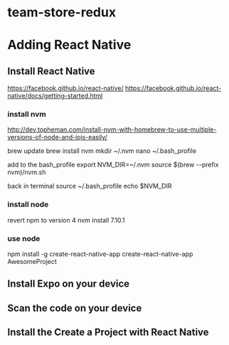 # team-store-redux

# Adding React Native
## Install React Native
https://facebook.github.io/react-native/
https://facebook.github.io/react-native/docs/getting-started.html
### install nvm
http://dev.topheman.com/install-nvm-with-homebrew-to-use-multiple-versions-of-node-and-iojs-easily/

brew update
brew install nvm
mkdir ~/.nvm
nano ~/.bash_profile

add to the bash_profile
export NVM_DIR=~/.nvm
source $(brew --prefix nvm)/nvm.sh

back in terminal
source ~/.bash_profile
echo $NVM_DIR

### install node
revert npm to version 4
nvm install 7.10.1

### use node
npm install -g create-react-native-app
create-react-native-app AwesomeProject

## Install Expo on your device

## Scan the code on your device

## Install the Create a Project with React Native